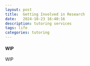 ```yaml
---
layout: post
title:  Getting Involved in Research
date:   2024-10-23 16:40:16
description: tutoring services
tags: life
categories: tutoring
---
```


#### WIP

WIP